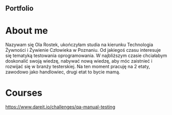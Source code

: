 ## Portfolio

# About me

Nazywam się Ola Rostek, ukończyłam studia na kierunku Technologia Żywności i Żywienie Człowieka w Poznaniu. Od jakiegoś czasu interesuje się tematyką testowania oprogramowania. W najbliższym czasie chciałabym doskonalić swoją wiedzę, nabywać nową wiedzę, aby móc zaistnieć i rozwijać się w branży testerskiej. Na ten moment pracuję na 2 etaty, zawodowo jako handlowiec, drugi etat to bycie mamą.

# Courses

https://www.dareit.io/challenges/qa-manual-testing
